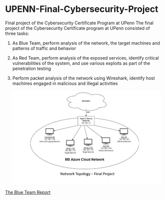 # UPENN-Final-Cybersecurity-Project
Final project of the Cybersecurity Certificate Program at UPenn
 The final project of the Cybersecurity Certificate program at UPenn consisted of three tasks:
1. As Blue Team, perform analysis of the network, the target machines and patterns of traffic and behavior
2. As Red Team, perform analysis of the exposed services, identify critical vulnerabilities of the system, and use various exploits as part of the penetration testing
3. Perform packet analysis of the network using Wireshark, identify host machines engaged in malicious and illegal activities


	![image](https://github.com/ozk649/UPENN-Final-Cybersecurity-Project/blob/main/Final%20Project.jpg)

[The Blue Team Report](https://github.com/ozk649/UPENN-Final-Cybersecurity-Project/blob/main/Blue%20Team_%20Summary%20of%20Operations%20-%20OKhan.pdf)
